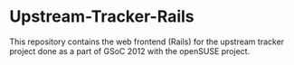 Upstream-Tracker-Rails
======================

This repository contains the web frontend (Rails) for the upstream tracker project done as a part of GSoC 2012 with the openSUSE project. 